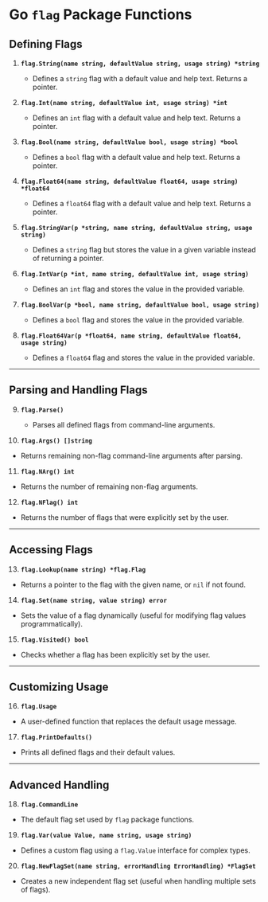 # Go `flag` Package Functions

## **Defining Flags**

1. **`flag.String(name string, defaultValue string, usage string) *string`**  
   - Defines a `string` flag with a default value and help text. Returns a pointer.

2. **`flag.Int(name string, defaultValue int, usage string) *int`**  
   - Defines an `int` flag with a default value and help text. Returns a pointer.

3. **`flag.Bool(name string, defaultValue bool, usage string) *bool`**  
   - Defines a `bool` flag with a default value and help text. Returns a pointer.

4. **`flag.Float64(name string, defaultValue float64, usage string) *float64`**  
   - Defines a `float64` flag with a default value and help text. Returns a pointer.

5. **`flag.StringVar(p *string, name string, defaultValue string, usage string)`**  
   - Defines a `string` flag but stores the value in a given variable instead of returning a pointer.

6. **`flag.IntVar(p *int, name string, defaultValue int, usage string)`**  
   - Defines an `int` flag and stores the value in the provided variable.

7. **`flag.BoolVar(p *bool, name string, defaultValue bool, usage string)`**  
   - Defines a `bool` flag and stores the value in the provided variable.

8. **`flag.Float64Var(p *float64, name string, defaultValue float64, usage string)`**  
   - Defines a `float64` flag and stores the value in the provided variable.

---

## **Parsing and Handling Flags**

9. **`flag.Parse()`**  

   - Parses all defined flags from command-line arguments.

10. **`flag.Args() []string`**  

   - Returns remaining non-flag command-line arguments after parsing.

11. **`flag.NArg() int`**  
   - Returns the number of remaining non-flag arguments.

12. **`flag.NFlag() int`**  
   - Returns the number of flags that were explicitly set by the user.

---

## **Accessing Flags**
13. **`flag.Lookup(name string) *flag.Flag`**  
   - Returns a pointer to the flag with the given name, or `nil` if not found.

14. **`flag.Set(name string, value string) error`**  
   - Sets the value of a flag dynamically (useful for modifying flag values programmatically).

15. **`flag.Visited() bool`**  
   - Checks whether a flag has been explicitly set by the user.

---

## **Customizing Usage**
16. **`flag.Usage`**  
   - A user-defined function that replaces the default usage message.

17. **`flag.PrintDefaults()`**  
   - Prints all defined flags and their default values.

---

## **Advanced Handling**
18. **`flag.CommandLine`**  
   - The default flag set used by `flag` package functions.

19. **`flag.Var(value Value, name string, usage string)`**  
   - Defines a custom flag using a `flag.Value` interface for complex types.

20. **`flag.NewFlagSet(name string, errorHandling ErrorHandling) *FlagSet`**  
   - Creates a new independent flag set (useful when handling multiple sets of flags).
